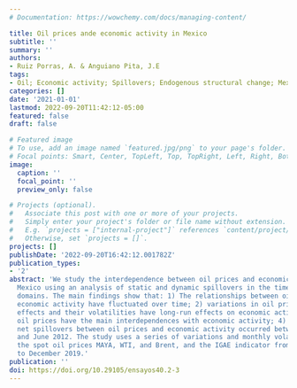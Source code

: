 ```yaml
---
# Documentation: https://wowchemy.com/docs/managing-content/

title: Oil prices ande economic activity in Mexico
subtitle: ''
summary: ''
authors:
- Ruiz Porras, A. & Anguiano Pita, J.E
tags:
- Oil; Economic activity; Spillovers; Endogenous structural change; Mexico
categories: []
date: '2021-01-01'
lastmod: 2022-09-20T11:42:12-05:00
featured: false
draft: false

# Featured image
# To use, add an image named `featured.jpg/png` to your page's folder.
# Focal points: Smart, Center, TopLeft, Top, TopRight, Left, Right, BottomLeft, Bottom, BottomRight.
image:
  caption: ''
  focal_point: ''
  preview_only: false

# Projects (optional).
#   Associate this post with one or more of your projects.
#   Simply enter your project's folder or file name without extension.
#   E.g. `projects = ["internal-project"]` references `content/project/deep-learning/index.md`.
#   Otherwise, set `projects = []`.
projects: []
publishDate: '2022-09-20T16:42:12.001782Z'
publication_types:
- '2'
abstract: 'We study the interdependence between oil prices and economic activity in
  Mexico using an analysis of static and dynamic spillovers in the time and frequency
  domains. The main findings show that: 1) The relationships between oil prices and
  economic activity have fluctuated over time; 2) variations in oil prices have short-run
  effects and their volatilities have long-run effects on economic activity; 3) MAYA
  oil prices have the main interdependences with economic activity; 4) the highest
  net spillovers between oil prices and economic activity occurred between April 2009
  and June 2012. The study uses a series of variations and monthly volatilities of
  the spot oil prices MAYA, WTI, and Brent, and the IGAE indicator from February 1993
  to December 2019.'
publication: ''
doi: https://doi.org/10.29105/ensayos40.2-3
---
```

